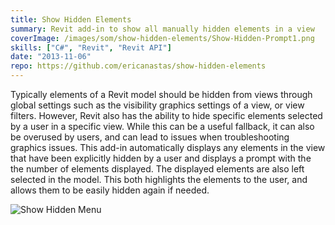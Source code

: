 ```yaml
---
title: Show Hidden Elements
summary: Revit add-in to show all manually hidden elements in a view
coverImage: /images/som/show-hidden-elements/Show-Hidden-Prompt1.png
skills: ["C#", "Revit", "Revit API"]
date: "2013-11-06"
repo: https://github.com/ericanastas/show-hidden-elements
---
```


Typically elements of a Revit model should be hidden from views through global settings such as the visibility graphics settings of a view, or view filters. However, Revit also has the ability to hide specific elements selected by a user in a specific view. While this can be a useful fallback, it can also be overused by users, and can lead to issues when troubleshooting graphics issues. This add-in automatically displays any elements in the view that have been explicitly hidden by a user and displays a prompt with the the number of elements displayed. The displayed elements are also left selected in the model. This both highlights the elements to the user, and allows them to be easily hidden again if needed.

![Show Hidden Menu](/images/som/show-hidden-elements/Show-Hidden-Menu.png)
